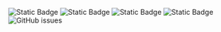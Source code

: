 ![Static Badge](https://img.shields.io/badge/blacklists-61-000000) ![Static Badge](https://img.shields.io/badge/blacklisted-2953008-cc0000) ![Static Badge](https://img.shields.io/badge/whitelisted-2250-00CC00) ![Static Badge](https://img.shields.io/badge/streaming_blacklist-28107-000000) ![GitHub issues](https://img.shields.io/github/issues/fabriziosalmi/blacklists)
